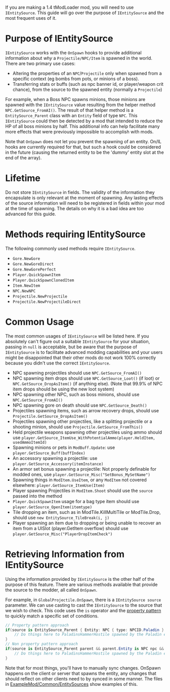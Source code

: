 If you are making a 1.4 tModLoader mod, you will need to use `IEntitySource`. This guide will go over the purpose of `IEntitySource` and the most frequent uses of it.

# Purpose of IEntitySource
`IEntitySource` works with the `OnSpawn` hooks to provide additional information about _why_ a `Projectile/NPC/Item` is spawned in the world. There are two primary use cases:
- Altering the properties of an `NPC`/`Projectile` only when spawned from a specific context (eg bombs from pots, or minions of a boss).
- Transferring stats or buffs (such as npc banner id, or player/weapon crit chance), from the source to the spawned entity (normally a `Projectile`)

For example, when a Boss NPC spawns minions, those minions are spawned with the `IEntitySource` value resulting from the helper method `NPC.GetSource_FromAI()`. The result of that helper method is a `EntitySource_Parent` class with an `Entity` field of type `NPC`. This `IEntitySource` could then be detected by a mod that intended to reduce the HP of all boss minions by half. This additional info can help facilitate many more effects that were previously impossible to accomplish with mods.

Note that `OnSpawn` does not let you prevent the spawning of an entity. On/IL hooks are currently required for that, but such a hook could be considered in the future (causing the returned entity to be the 'dummy' entity slot at the end of the array).

# Lifetime
Do not store `IEntitySource` in fields. The validity of the information they encapsulate is only relevant at the moment of spawning. Any lasting effects of the source information will need to be registered in fields within your mod at the time of spawning. The details on why it is a bad idea are too advanced for this guide.

# Methods requiring IEntitySource
The following commonly used methods require `IEntitySource`.
* `Gore.NewGore`
* `Gore.NewGoreDirect`
* `Gore.NewGorePerfect`
* `Player.QuickSpawnItem`
* `Player.QuickSpawnClonedItem`
* `Item.NewItem`
* `NPC.NewNPC`
* `Projectile.NewProjectile`
* `Projectile.NewProjectileDirect`

# Common Usage
The most common usages of `IEntitySource` will be listed here. If you absolutely can't figure out a suitable `IEntitySource` for your situation, passing in `null` is acceptable, but be aware that the purpose of `IEntitySource` is to facilitate advanced modding capabilities and your users might be disappointed that their other mods do not work 100% correctly because you didn't use the correct `IEntitySource`.

* NPC spawning projectiles should use `NPC.GetSource_FromAI()`
* NPC spawning item drops should use `NPC.GetSource_Loot()` (if loot) or `NPC.GetSource_DropAsItem()` (if anything else). (Note that 99.9% of NPC item drops should be using the new loot system)
* NPC spawning other NPC, such as boss minions, should use `NPC.GetSource_FromAI()`
* NPC spawning gore on death should use `NPC.GetSource_Death()`
* Projectiles spawning items, such as arrow recovery drops, should use `Projectile.GetSource_DropAsItem()`
* Projectiles spawning other projectiles, like a splitting projectile or a shooting minion, should use `Projectile.GetSource_FromThis()`
* Held projectile weapons spawning other projectiles using ammo should use `player.GetSource_ItemUse_WithPotentialAmmo(player.HeldItem, usedAmmoItemId)`
* Spawning minions or pets in `ModBuff.Update`: use `player.GetSource_Buff(buffIndex)`
* An accessory spawning a projectile: use `player.GetSource_Accessory(itemInstance)`
* An armor set bonus spawning a projectile: Not properly definable for modded ones, use `player.GetSource_Misc("SetBonus_MySetName")`
* Spawning things in `ModItem.UseItem`, or any `ModItem` not covered elsewhere: `player.GetSource_ItemUse(Item)`
* Player spawning Projectiles in `ModItem.Shoot` should use the `source` passed into the method
* `Player.QuickSpawnItem` usage for a bag type item should use `player.GetSource_OpenItem(itemtype)`
* Tile dropping an item, such as in ModTile.KillMultiTile or ModTile.Drop, should use `new EntitySource_TileBreak(i, j)`
* Player spawning an item due to dropping or being unable to recover an item from a UISlot (player.GetItem overflow) should use `player.GetSource_Misc("PlayerDropItemCheck")`

# Retrieving Information from IEntitySource
Using the information provided by `IEntitySource` is the other half of the purpose of this feature. There are various methods available that provide the source to the modder, all called `OnSpawn`.

For example, in `GlobalProjectile.OnSpawn`, there is a `IEntitySource source` parameter. We can use casting to cast the `IEntitySource` to the source that we wish to check. This code uses the `is` operator and the [property pattern](https://docs.microsoft.com/en-us/dotnet/csharp/language-reference/operators/patterns#property-pattern) to quickly match a specific set of conditions.
```cs
// Property pattern approach
if(source is EntitySource_Parent { Entity: NPC { type: NPCID.Paladin } } && projectile.type == ProjectileID.PaladinsHammerHostile) {
	// Do things here to PaladinsHammerHostile spawned by the Paladin enemy
}
// Non property pattern approach
if(source is EntitySource_Parent parent && parent.Entity is NPC npc && npc.type == NPCID.Paladin && projectile.type == ProjectileID.PaladinsHammerHostile) {
	// Do things here to PaladinsHammerHostile spawned by the Paladin enemy
}
```

Note that for most things, you'll have to manually sync changes. OnSpawn happens on the client or server that spawns the entity, any changes that should reflect on other clients need to by synced in some manner. The files in [ExampleMod/Common/EntitySources](https://github.com/tModLoader/tModLoader/tree/1.4.4/ExampleMod/Common/EntitySources) show examples of this.
